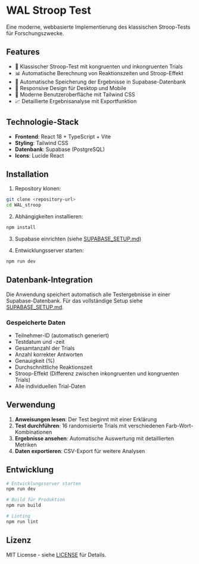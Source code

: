 # WAL Stroop Test

Eine moderne, webbasierte Implementierung des klassischen Stroop-Tests für Forschungszwecke.

## Features

- 🧠 Klassischer Stroop-Test mit kongruenten und inkongruenten Trials
- 📊 Automatische Berechnung von Reaktionszeiten und Stroop-Effekt
- 💾 Automatische Speicherung der Ergebnisse in Supabase-Datenbank
- 📱 Responsive Design für Desktop und Mobile
- 🎨 Moderne Benutzeroberfläche mit Tailwind CSS
- 📈 Detaillierte Ergebnisanalyse mit Exportfunktion

## Technologie-Stack

- **Frontend**: React 18 + TypeScript + Vite
- **Styling**: Tailwind CSS
- **Datenbank**: Supabase (PostgreSQL)
- **Icons**: Lucide React

## Installation

1. Repository klonen:
```bash
git clone <repository-url>
cd WAL_stroop
```

2. Abhängigkeiten installieren:
```bash
npm install
```

3. Supabase einrichten (siehe [SUPABASE_SETUP.md](./SUPABASE_SETUP.md))

4. Entwicklungsserver starten:
```bash
npm run dev
```

## Datenbank-Integration

Die Anwendung speichert automatisch alle Testergebnisse in einer Supabase-Datenbank. Für das vollständige Setup siehe [SUPABASE_SETUP.md](./SUPABASE_SETUP.md).

### Gespeicherte Daten

- Teilnehmer-ID (automatisch generiert)
- Testdatum und -zeit
- Gesamtanzahl der Trials
- Anzahl korrekter Antworten
- Genauigkeit (%)
- Durchschnittliche Reaktionszeit
- Stroop-Effekt (Differenz zwischen inkongruenten und kongruenten Trials)
- Alle individuellen Trial-Daten

## Verwendung

1. **Anweisungen lesen**: Der Test beginnt mit einer Erklärung
2. **Test durchführen**: 16 randomisierte Trials mit verschiedenen Farb-Wort-Kombinationen
3. **Ergebnisse ansehen**: Automatische Auswertung mit detaillierten Metriken
4. **Daten exportieren**: CSV-Export für weitere Analysen

## Entwicklung

```bash
# Entwicklungsserver starten
npm run dev

# Build für Produktion
npm run build

# Linting
npm run lint
```

## Lizenz

MIT License - siehe [LICENSE](./LICENSE) für Details.